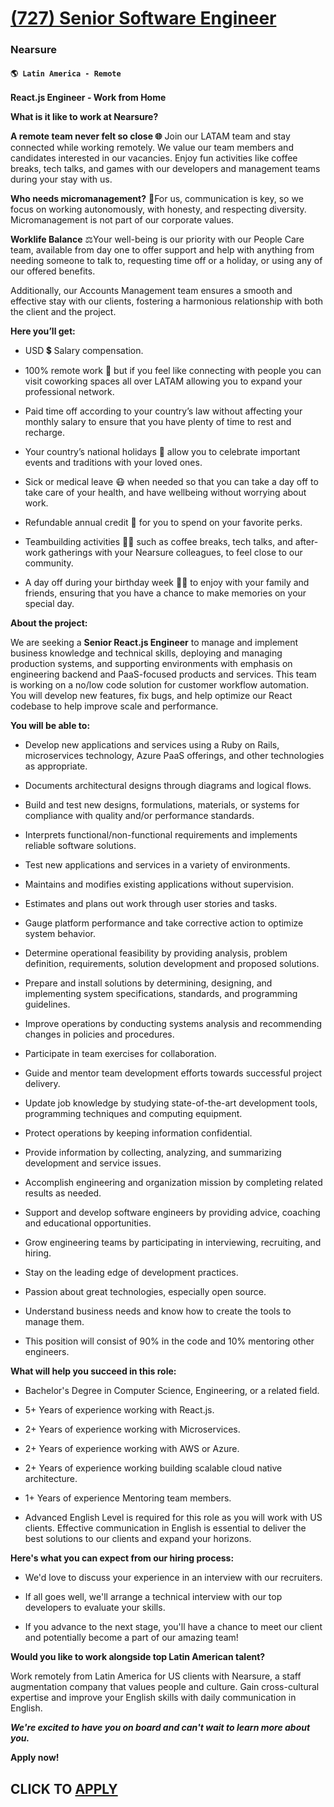 # [(727) Senior Software Engineer](https://www.remotewlb.com/apply/727-senior-software-engineer)  
### Nearsure  
#### `🌎 Latin America - Remote`  

**React.js Engineer - Work from Home**

**What is it like to work at Nearsure?**

**A remote team never felt so close 🌐** Join our LATAM team and stay connected while working remotely. We value our team members and candidates interested in our vacancies. Enjoy fun activities like coffee breaks, tech talks, and games with our developers and management teams during your stay with us.

**Who needs micromanagement?** 🍃For us, communication is key, so we focus on working autonomously, with honesty, and respecting diversity. Micromanagement is not part of our corporate values.

**Worklife Balance** ⚖️Your well-being is our priority with our People Care team, available from day one to offer support and help with anything from needing someone to talk to, requesting time off or a holiday, or using any of our offered benefits.

Additionally, our Accounts Management team ensures a smooth and effective stay with our clients, fostering a harmonious relationship with both the client and the project.

**Here you’ll get:**

  * USD 💲 Salary compensation.

  * 100% remote work 🏢 but if you feel like connecting with people you can visit coworking spaces all over LATAM allowing you to expand your professional network.

  * Paid time off according to your country’s law without affecting your monthly salary to ensure that you have plenty of time to rest and recharge.

  * Your country’s national holidays 🌴 allow you to celebrate important events and traditions with your loved ones.

  * Sick or medical leave 😷 when needed so that you can take a day off to take care of your health, and have wellbeing without worrying about work.

  * Refundable annual credit 💸 for you to spend on your favorite perks.

  * Teambuilding activities 🤜🤛 such as coffee breaks, tech talks, and after-work gatherings with your Nearsure colleagues, to feel close to our community.

  * A day off during your birthday week 🥳🎂 to enjoy with your family and friends, ensuring that you have a chance to make memories on your special day.

**About the project:**

We are seeking a **Senior React.js Engineer** to manage and implement business knowledge and technical skills, deploying and managing production systems, and supporting environments with emphasis on engineering backend and PaaS-focused products and services. This team is working on a no/low code solution for customer workflow automation. You will develop new features, fix bugs, and help optimize our React codebase to help improve scale and performance.

**You will be able to:**

  * Develop new applications and services using a Ruby on Rails, microservices technology, Azure PaaS offerings, and other technologies as appropriate.

  * Documents architectural designs through diagrams and logical flows.

  * Build and test new designs, formulations, materials, or systems for compliance with quality and/or performance standards.

  * Interprets functional/non-functional requirements and implements reliable software solutions.

  * Test new applications and services in a variety of environments.

  * Maintains and modifies existing applications without supervision.

  * Estimates and plans out work through user stories and tasks.

  * Gauge platform performance and take corrective action to optimize system behavior.

  * Determine operational feasibility by providing analysis, problem definition, requirements, solution development and proposed solutions.

  * Prepare and install solutions by determining, designing, and implementing system specifications, standards, and programming guidelines.

  * Improve operations by conducting systems analysis and recommending changes in policies and procedures.

  * Participate in team exercises for collaboration.

  * Guide and mentor team development efforts towards successful project delivery.

  * Update job knowledge by studying state-of-the-art development tools, programming techniques and computing equipment.

  * Protect operations by keeping information confidential.

  * Provide information by collecting, analyzing, and summarizing development and service issues.

  * Accomplish engineering and organization mission by completing related results as needed.

  * Support and develop software engineers by providing advice, coaching and educational opportunities.

  * Grow engineering teams by participating in interviewing, recruiting, and hiring.

  * Stay on the leading edge of development practices.

  * Passion about great technologies, especially open source.

  * Understand business needs and know how to create the tools to manage them.

  * This position will consist of 90% in the code and 10% mentoring other engineers.

**What will help you succeed in this role:**

  * Bachelor's Degree in Computer Science, Engineering, or a related field.

  * 5+ Years of experience working with React.js.

  * 2+ Years of experience working with Microservices.

  * 2+ Years of experience working with AWS or Azure.

  * 2+ Years of experience working building scalable cloud native architecture.

  * 1+ Years of experience Mentoring team members.

  * Advanced English Level is required for this role as you will work with US clients. Effective communication in English is essential to deliver the best solutions to our clients and expand your horizons.

**Here's what you can expect from our hiring process:**

  * We'd love to discuss your experience in an interview with our recruiters. 

  * If all goes well, we'll arrange a technical interview with our top developers to evaluate your skills.

  * If you advance to the next stage, you'll have a chance to meet our client and potentially become a part of our amazing team!

**Would you like to work alongside top Latin American talent?**

Work remotely from Latin America for US clients with Nearsure, a staff augmentation company that values people and culture. Gain cross-cultural expertise and improve your English skills with daily communication in English.

**_We're excited to have you on board and can't wait to learn more about you._**

**Apply now!**

  
## CLICK TO [APPLY](https://www.remotewlb.com/apply/727-senior-software-engineer)

